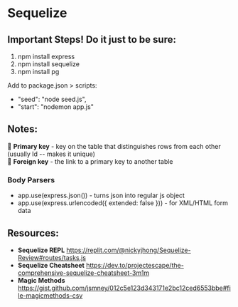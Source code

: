# Sequelize

## Important Steps! **Do it just to be sure**:
1. npm install express
2. npm install sequelize
3. npm install pg

Add to package.json > scripts:
- "seed": "node seed.js",
- "start": "nodemon app.js"


## Notes:
🔑  **Primary key** - key on the table that distinguishes rows from each other (usually Id -- makes it unique) \
🔑  **Foreign key** - the link to a primary key to another table

### Body Parsers
- app.use(express.json()) - turns json into regular js object
- app.use(express.urlencoded({ extended: false })) - for XML/HTML form data

## Resources:
- **Sequelize REPL** https://replit.com/@nickyjhong/Sequelize-Review#routes/tasks.js
- **Sequelize Cheatsheet** https://dev.to/projectescape/the-comprehensive-sequelize-cheatsheet-3m1m
- **Magic Methods** https://gist.github.com/jsmney/012c5e123d343171e2bc12ced6553bbe#file-magicmethods-csv
